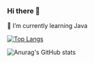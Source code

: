 ### Hi there 👋

🌱 I’m currently learning Java

[![Top Langs](https://github-readme-stats.vercel.app/api/top-langs/?username=Ruvikm&layout=compact)](https://github.com/anuraghazra/github-readme-stats)

![Anurag's GitHub stats](https://github-readme-stats.vercel.app/api?username=Ruvikm&show_icons=true&count_private=true)
 

